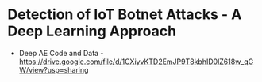 # Detection of IoT Botnet Attacks - A Deep Learning Approach

- Deep AE Code and Data - https://drive.google.com/file/d/1CXiyvKTD2EmJP9T8kbhID0lZ618w_qGW/view?usp=sharing
